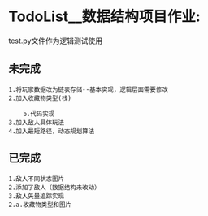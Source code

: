 # TodoList__数据结构项目作业:
test.py文件作为逻辑测试使用
## 未完成                       
    1.将玩家数据改为链表存储--基本实现，逻辑层面需要修改       
    2.加入收藏物类型(栈)            
                  
        b.代码实现                 
    3.加入敌人具体玩法                  
    4.加入最短路径，动态规划算法

## 已完成
    1.敌人不同状态图片
    2.添加了敌人（数据结构未改动）
    3.敌人矢量追踪实现
    2.a.收藏物类型和图片
